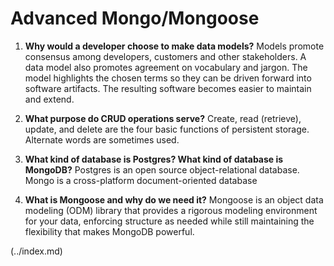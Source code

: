 # Advanced Mongo/Mongoose

1. **Why would a developer choose to make data models?**
   Models promote consensus among developers, customers and other stakeholders. A data model also promotes agreement on vocabulary and jargon. The model highlights the chosen terms so they can be driven forward into software artifacts. The resulting software becomes easier to maintain and extend.

1. **What purpose do CRUD operations serve?**
   Create, read (retrieve), update, and delete are the four basic functions of persistent storage. Alternate words are sometimes used.

1. **What kind of database is Postgres? What kind of database is MongoDB?**
   Postgres is an open source object-relational database.
   Mongo is a cross-platform document-oriented database

1. **What is Mongoose and why do we need it?**
   Mongoose is an object data modeling (ODM) library that provides a rigorous modeling environment for your data, enforcing structure as needed while still maintaining the flexibility that makes MongoDB powerful.

 (../index.md)
